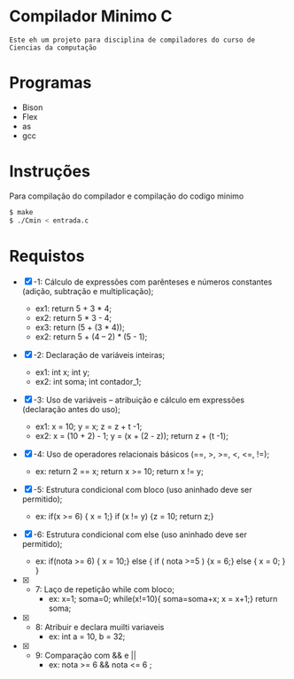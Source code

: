# Compilador Minimo C
    Este eh um projeto para disciplina de compiladores do curso de Ciencias da computação


# Programas

- Bison 
- Flex
- as
- gcc 

# Instruções
Para compilação do compilador e compilação do codigo minimo

```bash 
$ make
$ ./Cmin < entrada.c
```



# Requistos

- [x] -1: Cálculo de expressões com parênteses e números constantes (adição, subtração e multiplicação);
    - ex1: return 5 + 3 * 4;
    - ex2: return 5 * 3 - 4;
    - ex3: return (5 + (3 * 4));
    - ex2: return 5 + (4 – 2) * (5 - 1);

- [x] -2: Declaração de variáveis inteiras;
    - ex1: int x; int y;
    - ex2: int soma; int contador_1;

- [x] -3: Uso de variáveis – atribuição e cálculo em expressões (declaração antes do uso);
    - ex1: x = 10; y = x; z = z + t -1;
    - ex2: x = (10 + 2) - 1; y = (x + (2 - z)); return z + (t -1);

- [x] -4: Uso de operadores relacionais básicos (==, >, >=, <, <=, !=);
    - ex: return 2 == x; return x >= 10; return x != y;

- [x] -5: Estrutura condicional com bloco (uso aninhado deve ser permitido);
    - ex: if(x >= 6) { x = 1;} if (x != y) {z = 10; return z;}

- [x] -6: Estrutura condicional com else (uso aninhado deve ser permitido);
    - ex: if(nota >= 6) { x = 10;} else { if ( nota >=5 ) {x = 6;} else { x = 0; } }

- [x] - 7:  Laço de repetição while com bloco;
    - ex: x=1; soma=0; while(x!=10){ soma=soma+x; x = x+1;} return soma;

- [x] - 8:  Atribuir e declara muilti variaveis
    - ex: int a = 10, b = 32;

- [x] - 9: Comparação com && e ||
    - ex: nota >= 6 && nota <= 6 ;
